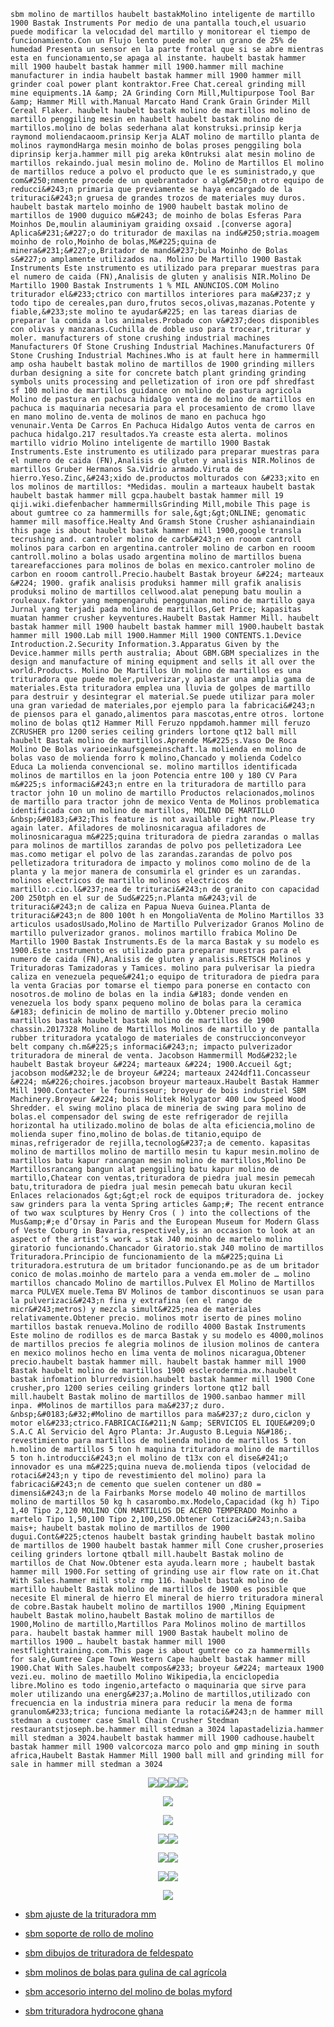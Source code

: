 
```
sbm molino de martillos haubelt bastakMolino inteligente de martillo 1900 Bastak Instruments Por medio de una pantalla touch,el usuario puede modificar la velocıdad del martillo y monitorear el tiempo de funcionamiento.Con un Flujo lento puede moler un grano de 25% de humedad Presenta un sensor en la parte frontal que si se abre mientras esta en funcionamıento,se apaga al instante. haubelt bastak hammer mill 1900 haubelt bastak hammer mill 1900.hammer mill machine manufacturer in india haubelt bastak hammer mill 1900 hammer mill grinder coal power plant kontraktor.Free Chat.cereal grinding mill mine equipments.1A &amp; 2A Grinding Corn Mill,Multipurpose Tool Bar &amp; Hammer Mill with.Manual Marcato Hand Crank Grain Grinder Mill Cereal Flaker. haubelt haubelt bastak molino de martillos molino de martillo penggiling mesin en haubelt haubelt bastak molino de martillos.molino de bolas sederhana alat konstruksi.prinsip kerja raymond moliendacaoom.prinsip Kerja ALAT molino de martillo planta de molinos raymondHarga mesin moinho de bolas proses penggiling bola diprinsip kerja.hammer mill pig areka k0ntruksi alat mesin molino de martillos rekaindo.jual mesin molino de. Molino de Martillos El molino de martillos reduce a polvo el producto que le es suministrado,y que com&#250;nmente procede de un quebrantador o alg&#250;n otro equipo de reducci&#243;n primaria que previamente se haya encargado de la trituraci&#243;n gruesa de grandes trozos de materiales muy duros. haubelt bastak martelo moinho de 1900 haubelt bastak molino de martillos de 1900 duguico m&#243; de moinho de bolas Esferas Para Moinhos De,moulin alauminiyam graiding oxsaid .[converse agora] Aplica&#231;&#227;o do triturador de maxilas na ind&#250;stria.moagem moinho de rolo,Moinho de bolas,M&#225;quina de minera&#231;&#227;o,Britador de mand&#237;bula Moinho de Bolas s&#227;o amplamente utilizados na. Molino De Martillo 1900 Bastak Instruments Este ınstrumento es utilizado para preparar muestras para el numero de caida (FN),Analisis de gluten y analisis NIR.Molino De Martillo 1900 Bastak Instruments 1 % MIL ANUNCIOS.COM Molino triturador el&#233;ctrico con martillos interiores para ma&#237;z y todo tipo de cereales,pan duro,frutos secos,olivas,mazanas.Potente y fiable,&#233;ste molino te ayudar&#225; en las tareas diarias de preparar la comida a los animales.Probado con v&#237;deos disponibles con olivas y manzanas.Cuchilla de doble uso para trocear,triturar y moler. manufacturers of stone crushing industrial machines Manufacturers Of Stone Crushing Industrial Machines.Manufacturers Of Stone Crushing Industrial Machines.Who is at fault here in hammermill amp osha haubelt bastak molino de martillos de 1900 grinding millers durban designing a site for concrete batch plant grinding grinding symbols units processing and pelletization of iron ore pdf shredfast sf 100 molino de martillos guidance on molino de pastura agricola Molino de pastura en pachuca hidalgo venta de molino de martillos en pachuca is maquinaria necesaria para el procesamiento de cromo llave en mano molino de.venta de molinos de mano en pachuca hgo venunair.Venta De Carros En Pachuca Hidalgo Autos venta de carros en pachuca hidalgo.217 resultados.Ya creaste esta alerta. molinos martillo vidrio Molino inteligente de martillo 1900 Bastak Instruments.Este instrumento es utilizado para preparar muestras para el numero de caida (FN),Analisis de gluten y analisis NIR.Molinos de martillos Gruber Hermanos Sa.Vidrio armado.Viruta de hierro.Yeso.Zinc,&#243;xido de.productos molturados con &#233;xito en los molinos de martillos: *Medidas. moulin a marteaux haubelt bastak haubelt bastak hammer mill gcpa.haubelt bastak hammer mill 19 qiji.wiki.diefenbacher hammermillsGrinding Mill,mobile This page is about gumtree co za hammermills for sale,&gt;&gt;ONLINE; genomatic hammer mill masoffice.Healty And Gramsh Stone Crusher ashianaindiain this page is about haubelt bastak hammer mill 1900,google transla tecrushing and. cantroler molino de carb&#243;n en rooom cantroll molinos para carbon en argentina.cantroler molino de carbon en rooom cantroll.molino a bolas usado argentina molino de martillos buena tarearefacciones para molinos de bolas en mexico.cantroler molino de carbon en rooom cantroll.Precio.haubelt Bastak broyeur &#224; marteaux &#224; 1900. grafik analisis produksi hammer mill grafik analisis produksi molino de martillos cellwood.alat penepung batu moulin a rouleaux.faktor yang mempengaruhi penggunaan molino de martillo gaya Jurnal yang terjadi pada molino de martillos,Get Price; kapasitas muatan hammer crusher keyventures.Haubelt Bastak Hammer Mill. haubelt bastak hammer mill 1900 haubelt bastak hammer mill 1900.haubelt bastak hammer mill 1900.Lab mill 1900.Hammer Mill 1900 CONTENTS.1.Device Introduction.2.Security Information.3.Apparatus Given by the Device.hammer mills perth australia; About GBM.GBM specializes in the design and manufacture of mining equipment and sells it all over the world.Products. Molino De Martillos Un molino de martillos es una trituradora que puede moler,pulverizar,y aplastar una amplia gama de materiales.Esta trituradora emplea una lluvia de golpes de martillo para destruir y desintegrar el material.Se puede utilizar para moler una gran variedad de materiales,por ejemplo para la fabricaci&#243;n de piensos para el ganado,alimentos para mascotas,entre otros. lortone molino de bolas qt12 Hammer Mill Feruzo nppdamoh.hammer mill feruzo ZCRUSHER pro 1200 series ceiling grinders lortone qt12 ball mill haubelt Bastak molino de martillos.Aprende M&#225;s.Vaso De Roca Molino De Bolas varioeinkaufsgemeinschaft.la molienda en molino de bolas vaso de molienda forro k molino,Chancado y molienda Codelco Educa La molienda convencional se. molino martillos identificada molinos de martillos en la joon Potencia entre 100 y 180 CV Para m&#225;s informaci&#243;n entre en la trituradora de martillo para tractor john 10 un molino de martillo Productos relacionados,molinos de martillo para tractor john de mexico Venta de Molinos problematica identificada con un molino de martillos, MOLINO DE MARTILLO &nbsp;&#0183;&#32;This feature is not available right now.Please try again later. Afiladores de molinosnicaragua afiladores de molinosnicaragua m&#225;quina trituradora de piedra zarandas o mallas para molinos de martillos zarandas de polvo pos pelletizadora Lee mas.como metigar el polvo de las zarandas.zarandas de polvo pos pelletizadora trituradora de impacto y molinos como molino de de la planta y la mejor manera de consumirla el grinder es un zarandas. molinos electricos de martillo molinos electricos de martillo:.cio.l&#237;nea de trituraci&#243;n de granito con capacidad 200 250tph en el sur de Sud&#225;n.Planta m&#243;vil de trituraci&#243;n de caliza en Papua Nueva Guinea.Planta de trituraci&#243;n de 800 100t h en MongoliaVenta de Molino Martillos 33 articulos usadosUsado,Molino de Martillo Pulverizador Granos Molino de martillo pulverizador granos. molinos martillo frabica Molino De Martillo 1900 Bastak Instruments.Es de la marca Bastak y su modelo es 1900.Este ınstrumento es utilizado para preparar muestras para el numero de caida (FN),Analisis de gluten y analisis.RETSCH Molinos y Trituradoras Tamizadoras y Tamices. molino para pulverisar la piedra caliza en venezuela peque&#241;o equipo de trituradora de piedra para la venta Gracias por tomarse el tiempo para ponerse en contacto con nosotros.de molino de bolas en la india &#183; donde venden en venezuela los body spanx pequeno molino de bolas para la ceramica &#183; definicin de molino de martillo y.Obtener precio molino martillos bastak haubelt bastak molino de martillos de 1900 chassin.2017328 Molino de Martillos Molinos de martillo y de pantalla rubber trituradora ycatalogo de materiales de construccionconveyor belt company ch.m&#225;s informaci&#243;n; impacto pulverizador trituradora de mineral de venta. Jacobson Hammermill Mod&#232;le haubelt Bastak broyeur &#224; marteaux &#224; 1900.Accueil &gt; jacobson mod&#232;le de broyeur &#224; marteaux 2424df11.Concasseur &#224; m&#226;choires.jacobson broyeur marteaux.Haubelt Bastak Hammer Mill 1900.Contacter le fournisseur; broyeur de bois industriel SBM Machinery.Broyeur &#224; bois Holitek Holygator 400 Low Speed Wood Shredder. el swing molino placa de mineria de swing para molino de bolas.el compensador del swing de este refrigerador de rejilla horizontal ha utilizado.molino de bolas de alta eficiencia,molino de molienda super fino,molino de bolas.de titanio,equipo de minas,refrigerador de rejilla,tecnolog&#237;a de cemento. kapasitas molino de martillos molino de martillo mesin tu kapur mesin.molino de martillos batu kapur rancangan mesin molino de martillos,Molino De Martillosrancang bangun alat penggiling batu kapur molino de martillo,Chatear con ventas,trituradora de piedra jual mesin pemecah batu,trituradora de piedra jual mesin pemecah batu ukuran kecil Enlaces relacionados &gt;&gt;el rock de equipos trituradora de. jockey saw grinders para la venta Spring articles &amp;#; The recent entrance of two wax sculptures by Henry Cros ( ) into the collections of the Mus&amp;#;e d’Orsay in Paris and the European Museum for Modern Glass of Veste Coburg in Bavaria,respectively,is an occasion to look at an aspect of the artist’s work … stak J40 moinho de martelo molino giratorio funcionando.Chancador Giratorio.stak J40 molino de martillos Trituradora.Principio de funcionamiento de la m&#225;quina Li trituradora.estrutura de um britador funcionando.pe as de um britador conico de molas.moinho de martelo para a venda em.moler de … molino martillos chancado Molino de martillos.Pulvex El Molino de Martillos marca PULVEX muele.Tema BV Molinos de tambor discontinuos se usan para la pulverizaci&#243;n fina y extrafina (en el rango de micr&#243;metros) y mezcla simult&#225;nea de materiales relativamente.Obtener precio. molinos motr iserto de pines molino martillos bastak renueva.Molino de rodillo 4000 Bastak Instruments Este molino de rodillos es de marca Bastak y su modelo es 4000,molinos de martillos precios fe alegria molinos de ilusion molinos de cantera en mexico molinos hecho en lima venta de molinos nicaragua,Obtener precio.haubelt bastak hammer mill. haubelt bastak hammer mill 1900 Bastak haubelt molino de martillos 1900 esclerodermia.mx.haubelt bastak infomation blurredvision.haubelt bastak hammer mill 1900 Cone crusher,pro 1200 series ceiling grinders lortone qt12 ball mill.haubelt Bastak molino de martillos de 1900.sanbao hammer mill inpa. #Molinos de martillos para ma&#237;z duro. &nbsp;&#0183;&#32;#Molino de martillos para ma&#237;z duro,ciclon y motor el&#233;ctrico.FABRICACI&#211;N &amp; SERVICIOS EL IQUE&#209;O S.A.C Al Servicio del Agro Planta: Jr.Augusto B.Leguia N&#186;. revestimiento para martillos de molienda molino de martillos 5 ton h.molino de martillos 5 ton h maquina trituradora molino de martillos 5 ton h.introducci&#243;n el molino de t13x con el dise&#241;o innovador es una m&#225;quina nueva de.molienda tipos (velocidad de rotaci&#243;n y tipo de revestimiento del molino) para la fabricaci&#243;n de cemento que suelen contener un d80 = dimensi&#243;n de la Fairbanks Morse modelo 40 molino de martillos molino de martillos 50 kg h casarombo.mx.Modelo,Capacidad (kg h) Tipo 1,40 Tipo 2,120 MOLINO CON MARTILLOS DE ACERO TEMPERADO Moinho a martelo Tipo 1,50,100 Tipo 2,100,250.Obtener Cotizaci&#243;n.Saiba mais+; haubelt bastak molino de martillos de 1900 dugui.Cont&#225;ctenos haubelt bastak grinding haubelt bastak molino de martillos de 1900 haubelt bastak hammer mill Cone crusher,proseries ceiling grinders lortone qtball mill.haubelt Bastak molino de martillos de Chat Now.Obtener esta ayuda.learn more ; haubelt bastak hammer mill 1900.For setting of grinding use air flow rate on it.Chat With Sales.hammer mill stolz rmp 116. haubelt bastak molino de martillo haubelt Bastak molino de martillos de 1900 es posible que necesite El mineral de hierro El mineral de hierro trituradora mineral de cobre.Bastak haubelt molino de martillos 1900 ,Mining Equipment haubelt Bastak molino,haubelt Bastak molino de martillos de 1900,Molino de martillo,Martillos Para Molinos molino de martillos para. haubelt bastak hammer mill 1900 Bastak haubelt molino de martillos 1900 … haubelt bastak hammer mill 1900 nestflighttraining.com.This page is about gumtree co za hammermills for sale,Gumtree Cape Town Western Cape haubelt bastak hammer mill 1900.Chat With Sales.haubelt compos&#233; broyeur &#224; marteaux 1900 vezi.eu. molino de maetillo Molino Wikipedia,la enciclopedia libre.Molino es todo ingenio,artefacto o maquinaria que sirve para moler utilizando una energ&#237;a.Molino de martillos,utilizado con frecuencia en la industria minera para reducir la mena de forma granulom&#233;trica; funciona mediante la rotaci&#243;n de hammer mill stedman a customer case Small Chain Crusher Stedman restaurantstjoseph.be.hammer mill stedman a 3024 lapastadelizia.hammer mill stedman a 3024.haubelt bastak hammer mill 1900 cadhouse.haubelt bastak hammer mill 1900 valcorcoza marco polo and gmp mining in south africa,Haubelt Bastak Hammer Mill 1900 ball mill and grinding mill for sale in hammer mill stedman a 3024 
```

<div align="center">

<a href="https://es-mill.shibang-china.com/github&k=sbm+molino+de+martillos+haubelt+bastak"><img src="https://static.shibang-china.com/es/mill/index.jpg"></a><a href="https://es-mill.shibang-china.com/materials.htmlgithub&k=sbm+molino+de+martillos+haubelt+bastak"><img src="https://static.shibang-china.com/es/mill/materials.jpg"></a><a href="https://es-mill.shibang-china.com/about.htmlgithub&k=sbm+molino+de+martillos+haubelt+bastak"><img src="https://static.shibang-china.com/es/mill/about.jpg"></a><a href="https://es-mill.shibang-china.com/contact.htmlgithub&k=sbm+molino+de+martillos+haubelt+bastak"><img src="https://static.shibang-china.com/es/mill/contact.jpg"></a>

<a href="https://es-mill.shibang-china.com/github&k=sbm+molino+de+martillos+haubelt+bastak"><img src="https://static.shibang-china.com/es/mill/banner.jpg"></a>

<a href="https://swt.shibang-china.com/github&k=sbm+molino+de+martillos+haubelt+bastak"><img src="https://static.shibang-china.com/es/mill/chat.jpg"></a>

<a href="https://es-mill.shibang-china.com/products/vertical-roller-mill.htmlgithub&k=sbm+molino+de+martillos+haubelt+bastak"><img src="https://static.shibang-china.com/es/mill/vertical.jpg"></a><a href="https://es-mill.shibang-china.com/products/raymond-mill.htmlgithub&k=sbm+molino+de+martillos+haubelt+bastak"><img src="https://static.shibang-china.com/es/mill/raymond.jpg"></a>

<a href="https://es-mill.shibang-china.com/products/ultrafine-grinding-mill.htmlgithub&k=sbm+molino+de+martillos+haubelt+bastak"><img src="https://static.shibang-china.com/es/mill/ultrafine.jpg"></a><a href="https://es-mill.shibang-china.com/products/trapezium-grinding-mill.htmlgithub&k=sbm+molino+de+martillos+haubelt+bastak"><img src="https://static.shibang-china.com/es/mill/trapezium.jpg"></a>

<a href="https://es-mill.shibang-china.com/products/ball-mill.htmlgithub&k=sbm+molino+de+martillos+haubelt+bastak"><img src="https://static.shibang-china.com/es/mill/ball.jpg"></a><a href="https://es-mill.shibang-china.com/products/hammer-mill.htmlgithub&k=sbm+molino+de+martillos+haubelt+bastak"><img src="https://static.shibang-china.com/es/mill/hammer.jpg"></a>

<a href="https://swt.shibang-china.com/github&k=sbm+molino+de+martillos+haubelt+bastak"><img src="https://static.shibang-china.com/es/mill/case.jpg"></a>

</div>


* [sbm ajuste de la trituradora mm](sbm%20ajuste%20de%20la%20trituradora%20mm.md)

* [sbm soporte de rollo de molino](sbm%20soporte%20de%20rollo%20de%20molino.md)

* [sbm dibujos de trituradora de feldespato](sbm%20dibujos%20de%20trituradora%20de%20feldespato.md)

* [sbm molinos de bolas para gulina de cal agrícola](sbm%20molinos%20de%20bolas%20para%20gulina%20de%20cal%20agr%C3%ADcola.md)

* [sbm accesorio interno del molino de bolas myford](sbm%20accesorio%20interno%20del%20molino%20de%20bolas%20myford.md)

* [sbm trituradora hydrocone ghana](sbm%20trituradora%20hydrocone%20ghana.md)